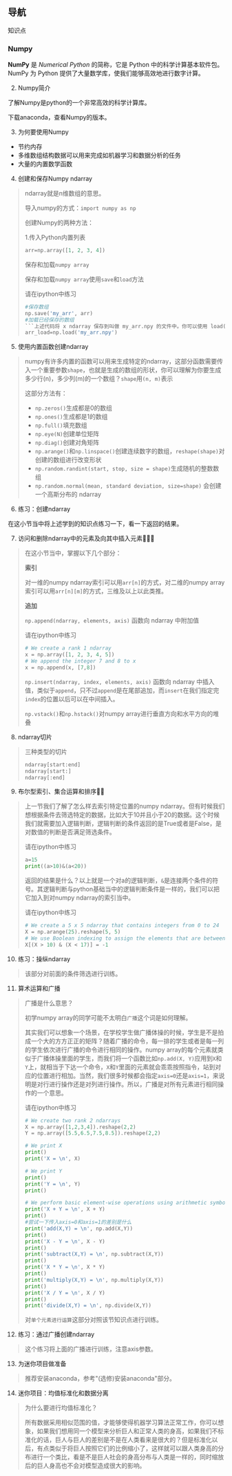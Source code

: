 ## 导航

知识点

### Numpy

**NumPy** 是 *Numerical Python* 的简称，它是 Python 中的科学计算基本软件包。NumPy 为 Python 提供了大量数学库，使我们能够高效地进行数字计算。

2. Numpy简介

了解Numpy是python的一个非常高效的科学计算库。

下载anaconda，查看Numpy的版本。

3. 为何要使用Numpy

- 节约内存
- 多维数组结构数据可以用来完成如机器学习和数据分析的任务
- 大量的内置数学函数

4. 创建和保存Numpy ndarray

> ndarray就是n维数组的意思。
>
> 导入numpy的方式：`import numpy as np`
>
> 创建Numpy的两种方法：
>
> 1.传入Python内置列表
>
> ```python
> arr=np.array([1, 2, 3, 4])
> ```
>
> 保存和加载`numpy array`
>
> 保存和加载`numpy array`使用`save`和`load`方法
>
> 请在ipython中练习
>
> ```python
> #保存数组
> np.save('my_arr', arr)
> #加载已经保存的数组
> ​```上述代码将 x ndarray 保存到叫做 my_arr.npy 的文件中。你可以使用 load() 函数将保存的 ndarray 加载到变量中。```
> arr_load=np.load('my_arr.npy')
> ```



5. 使用内置函数创建ndarray

> numpy有许多内置的函数可以用来生成特定的ndarray，这部分函数需要传入一个重要参数`shape`，也就是生成的数组的形状，你可以理解为你要生成多少行(n)，多少列(m)的一个数组？`shape`用`(n, m)`表示
>
> 这部分方法有：
>
> - `np.zeros()`生成都是0的数组
> - `np.ones()`生成都是1的数组
> - `np.full()`填充数组
> - `np.eye(N)`创建单位矩阵
> - `np.diag()`创建对角矩阵
> - `np.arange()`和`np.linspace()`创建连续数字的数组，`reshape(shape)`对创建的数组进行改变形状
> - `np.random.randint(start, stop, size = shape)`生成随机的整数数组
> - `np.random.normal(mean, standard deviation, size=shape)` 会创建一个高斯分布的 ndarray

6. 练习：创建ndarray

在这小节当中将上述学到的知识点练习一下，看一下返回的结果。

7. 访问和删除ndarray中的元素及向其中插入元素🌟🌟🌟

> 在这小节当中，掌握以下几个部分：
>
> **索引**
>
> 对一维的numpy ndarray索引可以用`arr[n]`的方式，对二维的numpy array索引可以用`arr[n][m]`的方式，三维及以上以此类推。
>
> **追加**
>
> `np.append(ndarray, elements, axis)` 函数向 ndarray 中附加值
>
> 请在ipython中练习 
>
> ```python
> # We create a rank 1 ndarray 
> x = np.array([1, 2, 3, 4, 5])
> # We append the integer 7 and 8 to x
> x = np.append(x, [7,8])
> ```
>
> `np.insert(ndarray, index, elements, axis)` 函数向 ndarray 中插入值，类似于`append`，只不过`append`是在尾部追加，而`insert`在我们指定完`index`的位置以后可以在中间插入。
>
> `np.vstack()`和`np.hstack()`对numpy array进行垂直方向和水平方向的堆叠

8. ndarray切片

>  三种类型的切片
>
> ```python
> ndarray[start:end]
> ndarray[start:]
> ndarray[:end]
> ```

9. 布尔型索引、集合运算和排序🌟🌟

>  上一节我们了解了怎么样去索引特定位置的numpy ndarray。但有时候我们想根据条件去筛选特定的数据，比如大于10并且小于20的数据。这个时候我们就需要加入逻辑判断，逻辑判断的条件返回的是True或者是False，是对数值的判断是否满足筛选条件。
>
> 请在ipython中练习
>
> ```python
> a=15
> print((a>10)&(a<20))
> ```
>
> 返回的结果是什么？以上就是一个对a的逻辑判断，`&`是连接两个条件的符号。其逻辑判断与python基础当中的逻辑判断条件是一样的，我们可以把它加入到对numpy ndarray的索引当中。
>
> 请在ipython中练习
>
> ```python
> # We create a 5 x 5 ndarray that contains integers from 0 to 24
> X = np.arange(25).reshape(5, 5)
> # We use Boolean indexing to assign the elements that are between 10 and 17 the value of -1
> X[(X > 10) & (X < 17)] = -1
> ```

10. 练习：操纵ndarray

> 该部分对前面的条件筛选进行训练。

11. 算术运算和广播

> 广播是什么意思？
>
> 初学numpy array的同学可能不太明白`广播`这个词是如何理解。
>
> 其实我们可以想象一个场景，在学校学生做广播体操的时候，学生是不是拍成一个大的方方正正的矩阵？随着广播的命令，每一排的学生或者是每一列的学生依次进行广播的命令进行相同的操作。numpy array的每个元素就类似于广播体操里面的学生，而我们将一个函数比如`np.add(X, Y)`应用到`X`和`Y`上，就相当于下达一个命令，`X`和`Y`里面的元素就会乖乖按照指令，站到对应的位置进行相加。当然，我们很多时候都会指定`axis=0`还是`axis=1`，来说明是对行进行操作还是对列进行操作。所以，广播是对所有元素进行相同操作的一个意思。
>
> 请在ipython中练习
>
> ```python
> # We create two rank 2 ndarrays
> X = np.array([1,2,3,4]).reshape(2,2)
> Y = np.array([5.5,6.5,7.5,8.5]).reshape(2,2)
> 
> # We print X
> print()
> print('X = \n', X)
> 
> # We print Y
> print()
> print('Y = \n', Y)
> print()
> 
> # We perform basic element-wise operations using arithmetic symbols and functions
> print('X + Y = \n', X + Y)
> print()
> #尝试一下传入axis=0和axis=1的差别是什么
> print('add(X,Y) = \n', np.add(X,Y))
> print()
> print('X - Y = \n', X - Y)
> print()
> print('subtract(X,Y) = \n', np.subtract(X,Y))
> print()
> print('X * Y = \n', X * Y)
> print()
> print('multiply(X,Y) = \n', np.multiply(X,Y))
> print()
> print('X / Y = \n', X / Y)
> print()
> print('divide(X,Y) = \n', np.divide(X,Y))
> ```
>
> 对`单个元素进行运算`这部分对照该节知识点进行训练。



12. 练习：通过广播创建ndarray

> 这个练习将上面的广播进行训练，注意axis参数。

13. 为迷你项目做准备

> 推荐安装anaconda，参考"(选修)安装anaconda"部分。

14. 迷你项目：均值标准化和数据分离

> 为什么要进行均值标准化？
>
> 所有数据采用相似范围的值，才能够使得机器学习算法正常工作，你可以想象，如果我们想用同一个模型来分析巨人和正常人类的身高，如果我们不标准化的话，巨人与巨人的差别是不是在人类看来是很大的？但是标准化以后，有点类似于将巨人按照它们的比例缩小了，这样就可以跟人类身高的分布进行一个类比，看是不是巨人社会的身高分布与人类是一样的，同时缩放后的巨人身高也不会对模型造成很大的影响。
